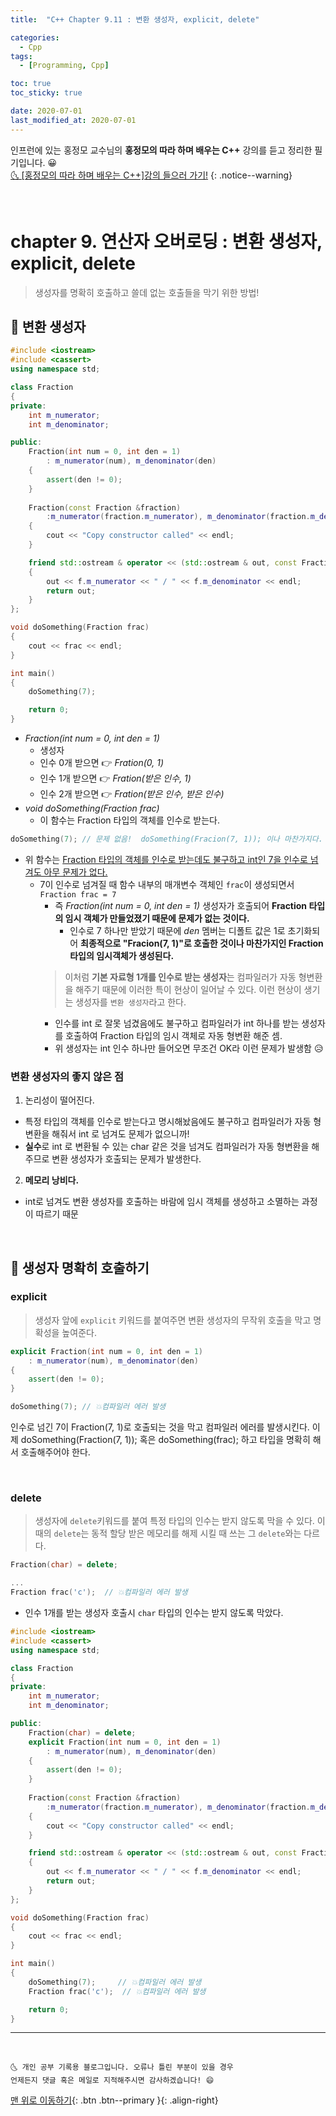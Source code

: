```yaml
---
title:  "C++ Chapter 9.11 : 변환 생성자, explicit, delete" 

categories:
  - Cpp
tags:
  - [Programming, Cpp]

toc: true
toc_sticky: true

date: 2020-07-01
last_modified_at: 2020-07-01
---
```


인프런에 있는 홍정모 교수님의 **홍정모의 따라 하며 배우는 C++** 강의를 듣고 정리한 필기입니다. 😀    
[🌜 [홍정모의 따라 하며 배우는 C++]강의 들으러 가기!](https://www.inflearn.com/course/following-c-plus)
{: .notice--warning}

<br>

# chapter 9. 연산자 오버로딩 : 변환 생성자, explicit, delete

> 생성자를 명확히 호출하고 쓸데 없는 호출들을 막기 위한 방법! 

## 🔔 변환 생성자

```cpp
#include <iostream>
#include <cassert>
using namespace std;

class Fraction
{
private:
	int m_numerator;
	int m_denominator; 

public:
	Fraction(int num = 0, int den = 1)
		: m_numerator(num), m_denominator(den)
	{
		assert(den != 0); 
	}
	
	Fraction(const Fraction &fraction)
		:m_numerator(fraction.m_numerator), m_denominator(fraction.m_denominator)
	{ 
		cout << "Copy constructor called" << endl; 
	}

	friend std::ostream & operator << (std::ostream & out, const Fraction & f)
	{
		out << f.m_numerator << " / " << f.m_denominator << endl;
		return out;
	}
};

void doSomething(Fraction frac)
{
	cout << frac << endl;
}

int main()
{
	doSomething(7);

	return 0;
}
```

- *Fraction(int num = 0, int den = 1)*
  - 생성자
  - 인수 0개 받으면 👉 *Fration(0, 1)*
  - 인수 1개 받으면 👉 *Fration(받은 인수, 1)*
  - 인수 2개 받으면 👉 *Fration(받은 인수, 받은 인수)*
- *void doSomething(Fraction frac)*
  - 이 함수는 Fraction 타입의 객체를 인수로 받는다. 

```cpp
doSomething(7); // 문제 없음!  doSomething(Fracion(7, 1)); 이나 마찬가지다.
```
- 위 함수는 <u>Fraction 타입의 객체를 인수로 받는데도 불구하고 int인 7을 인수로 넘겨도 아무 문제가 없다.</u>
  - 7이 인수로 넘겨질 때 함수 내부의 매개변수 객체인 `frac`이 생성되면서 `Fraction frac = 7`
    - 즉 *Fraction(int num = 0, int den = 1)* 생성자가 호출되어 **Fraction 타입의 임시 객체가 만들었졌기 때문에 문제가 없는 것이다.**
      - 인수로 7 하나만 받았기 때문에 *den* 멤버는 디폴트 값은 1로 초기화되어 **최종적으로 "Fracion(7, 1)"로 호출한 것이나 마찬가지인 Fraction 타입의 임시객체가 생성된다.**
    > 이처럼 **기본 자료형 1개를 인수로 받는 생성자**는 컴파일러가 자동 형변환을 해주기 때문에 이러한 특이 현상이 일어날 수 있다. 이런 현상이 생기는 생성자를 `변환 생성자`라고 한다.
      - 인수를 int 로 잘못 넘겼음에도 불구하고 컴파일러가 int 하나를 받는 생성자를 호출하여 Fraction 타입의 임시 객체로 자동 형변환 해준 셈.
      - 위 생성자는 int 인수 하나만 들어오면 무조건 OK라 이런 문제가 발생함 😥
        
       

### 변환 생성자의 좋지 않은 점

1. 논리성이 떨어진다.
  - 특정 타입의 객체를 인수로 받는다고 명시해놨음에도 불구하고 컴파일러가 자동 형변환을 해줘서 int 로 넘겨도 문제가 없으니까!
  - **실수**로 int 로 변환될 수 있는 char 같은 것을 넘겨도 컴파일러가 자동 형변환을 해주므로 변환 생성자가 호출되는 문제가 발생한다.
2. **메모리 낭비다.**
  - int로 넘겨도 변환 생성자를 호출하는 바람에 임시 객체를 생성하고 소멸하는 과정이 따르기 때문

<br>

## 🔔 생성자 명확히 호출하기

### explicit

> 생성자 앞에 `explicit` 키워드를 붙여주면 변환 생성자의 무작위 호출을 막고 명확성을 높여준다.

```cpp
explicit Fraction(int num = 0, int den = 1)
	: m_numerator(num), m_denominator(den)
{
	assert(den != 0); 
}
```
```cpp
doSomething(7); // 💥컴파일러 에러 발생
```
인수로 넘긴 7이 Fraction(7, 1)로 호출되는 것을 막고 컴파일러 에러를 발생시킨다. 이제 doSomething(Fraction(7, 1)); 혹은 doSomething(frac); 하고 타입을 명확히 해서 호출해주어야 한다.

<br>

### delete

> 생성자에 `delete`키워드를 붙여 특정 타입의 인수는 받지 않도록 막을 수 있다. 이때의 `delete`는 동적 할당 받은 메모리를 해제 시킬 때 쓰는 그 `delete`와는 다르다.

```cpp
Fraction(char) = delete;

...
Fraction frac('c');  // 💥컴파일러 에러 발생
```
- 인수 1개를 받는 생성자 호출시 `char` 타입의 인수는 받지 않도록 막았다. 

```cpp
#include <iostream>
#include <cassert>
using namespace std;

class Fraction
{
private:
	int m_numerator;
	int m_denominator; 

public:
    Fraction(char) = delete;
	explicit Fraction(int num = 0, int den = 1)
		: m_numerator(num), m_denominator(den)
	{
		assert(den != 0); 
	}
	
	Fraction(const Fraction &fraction)
		:m_numerator(fraction.m_numerator), m_denominator(fraction.m_denominator)
	{ 
		cout << "Copy constructor called" << endl; 
	}

	friend std::ostream & operator << (std::ostream & out, const Fraction & f)
	{
		out << f.m_numerator << " / " << f.m_denominator << endl;
		return out;
	}
};

void doSomething(Fraction frac)
{
	cout << frac << endl;
}

int main()
{
	doSomething(7);     // 💥컴파일러 에러 발생
    Fraction frac('c');  // 💥컴파일러 에러 발생

	return 0;
}
```

***
<br>

    🌜 개인 공부 기록용 블로그입니다. 오류나 틀린 부분이 있을 경우 
    언제든지 댓글 혹은 메일로 지적해주시면 감사하겠습니다! 😄

[맨 위로 이동하기](#){: .btn .btn--primary }{: .align-right}

<br>